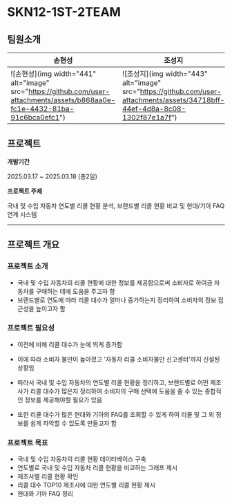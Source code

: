 # SKN12-1ST-2TEAM

## 팀원소개

| 손현성 | 조성지 | 지상원 | 최문영 |
|--------|--------|--------|--------|
| ![손현성](img width="441" alt="image" src="https://github.com/user-attachments/assets/b868aa0e-fc1e-4432-81ba-91c6bca0efc1") | ![조성지](img width="443" alt="image" src="https://github.com/user-attachments/assets/34718bff-44ef-4d8a-8c08-1302f87e1a7f") | ![지상원](img width="444" alt="image" src="https://github.com/user-attachments/assets/275436f7-ed94-4beb-8e29-bee4d58a6793") | ![최문영](img width="442" alt="image" src="https://github.com/user-attachments/assets/81b4614e-30d0-428d-8c9e-3e57d9aad891") | 



 
 ## 프로젝트
 
 **개발기간**
 
 2025.03.17 ~ 2025.03.18 (총2일)
 
 **프로젝트 주제**
 
 국내 및 수입 자동차 연도별 리콜 현황 분석, 브랜드별 리콜 현황 비교 및 현대/기아 FAQ 연계 시스템
 
 ---
 
 ## 프로젝트 개요
 ### 프로젝트 소개
 - 국내 및 수입 자동차의 리콜 현황에 대한 정보를 제공함으로써 소비자로 하여금 자동차를 구매하는 데에 도움을 주고자 함
 - 브랜드별로 연도에 따라 리콜 대수가 얼마나 증가하는지 정리하여 소비자의 정보 접근성을 높이고자 함
 
 ### 프로젝트 필요성
 - 이전에 비해 리콜 대수가 눈에 띄게 증가함
   
 - 이에 따라 소비자 불만이 높아졌고 '자동차 리콜 소비자불만 신고센터'까지 신설된 상황임
   
 - 따라서 국내 및 수입 자동차의 연도별 리콜 현황을 정리하고, 브랜드별로 어떤 제조사가 리콜 대수가 많은지 정리하여 소비자의 구매 선택에 도움을 줄 수 있는 종합적인 정보를 제공해야할 필요가 있음
 - 또한 리콜 대수가 많은 현대와 기아의 FAQ를 조회할 수 있게 하여 리콜 및 그 외 정보를 쉽게 파악할 수 있도록 만들고자 함

 ### 프로젝트 목표
 - 국내 및 수입 자동차의 리콜 현황 데이터베이스 구축
 - 연도별로 국내 및 수입 자동차 리콜 현황을 비교하는 그래프 제시
 - 제조사별 리콜 현황 확인
 - 리콜 대수 TOP10 제조사에 대한 연도별 리콜 현황 제시
 - 현대와 기아 FAQ 정리

